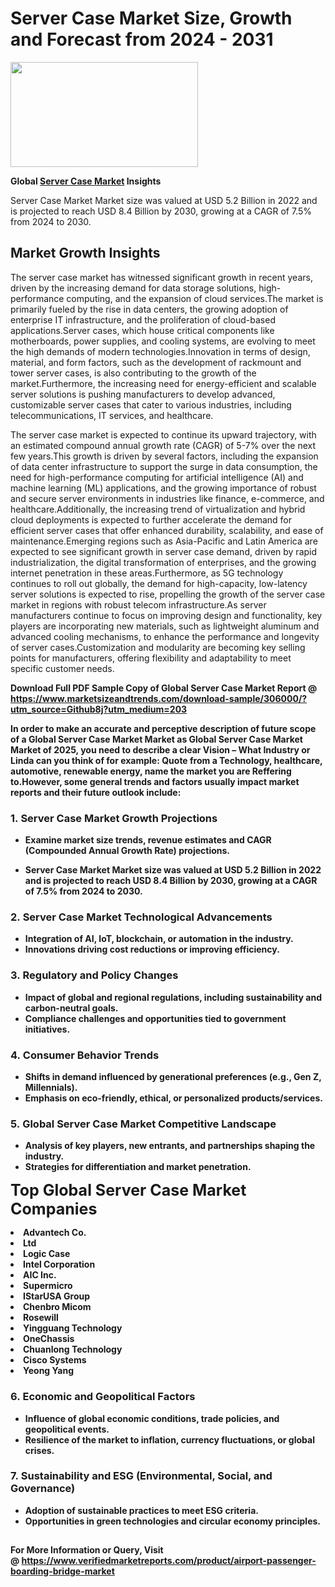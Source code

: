 <H1>Server Case Market Size, Growth and Forecast from 2024 - 2031</H1><img class="aligncenter size-medium wp-image-584254" src="https://thirdeyenews.in/wp-content/uploads/2024/09/Global-Market-Research-300x168.jpeg" alt="" width="300" height="168" /><p><strong>Global&nbsp;<a href="https://www.marketsizeandtrends.com/download-sample/306000/?utm_source=Github8j?utm_medium=203">Server Case Market</a> Insights</strong></p><p>Server Case Market Market size was valued at USD 5.2 Billion in 2022 and is projected to reach USD 8.4 Billion by 2030, growing at a CAGR of 7.5% from 2024 to 2030.</p><p><h2>Market Growth Insights</h2> <p>The server case market has witnessed significant growth in recent years, driven by the increasing demand for data storage solutions, high-performance computing, and the expansion of cloud services.The market is primarily fueled by the rise in data centers, the growing adoption of enterprise IT infrastructure, and the proliferation of cloud-based applications.Server cases, which house critical components like motherboards, power supplies, and cooling systems, are evolving to meet the high demands of modern technologies.Innovation in terms of design, material, and form factors, such as the development of rackmount and tower server cases, is also contributing to the growth of the market.Furthermore, the increasing need for energy-efficient and scalable server solutions is pushing manufacturers to develop advanced, customizable server cases that cater to various industries, including telecommunications, IT services, and healthcare.<br><b></b> </p> <p>The server case market is expected to continue its upward trajectory, with an estimated compound annual growth rate (CAGR) of 5-7% over the next few years.This growth is driven by several factors, including the expansion of data center infrastructure to support the surge in data consumption, the need for high-performance computing for artificial intelligence (AI) and machine learning (ML) applications, and the growing importance of robust and secure server environments in industries like finance, e-commerce, and healthcare.Additionally, the increasing trend of virtualization and hybrid cloud deployments is expected to further accelerate the demand for efficient server cases that offer enhanced durability, scalability, and ease of maintenance.Emerging regions such as Asia-Pacific and Latin America are expected to see significant growth in server case demand, driven by rapid industrialization, the digital transformation of enterprises, and the growing internet penetration in these areas.Furthermore, as 5G technology continues to roll out globally, the demand for high-capacity, low-latency server solutions is expected to rise, propelling the growth of the server case market in regions with robust telecom infrastructure.As server manufacturers continue to focus on improving design and functionality, key players are incorporating new materials, such as lightweight aluminum and advanced cooling mechanisms, to enhance the performance and longevity of server cases.Customization and modularity are becoming key selling points for manufacturers, offering flexibility and adaptability to meet specific customer needs.<br><b></p><p><span class=""><strong>Download Full PDF Sample Copy of Global Server Case Market Report</strong> @ <a href="https://www.marketsizeandtrends.com/download-sample/306000/?utm_source=Github8j?utm_medium=203" target="_blank">https://www.marketsizeandtrends.com/download-sample/306000/?utm_source=Github8j?utm_medium=203</a></span></p><p>In order to make an accurate and perceptive description of future scope of a Global&nbsp;Server Case Market Market as Global&nbsp;Server Case Market Market of 2025, you need to describe a clear Vision &ndash; What Industry or Linda can you think of for example: Quote from a Technology, healthcare, automotive, renewable energy, name the market you are Reffering to.However, some general trends and factors usually impact market reports and their future outlook include:</p><h3>1.&nbsp;<strong>Server Case Market Growth Projections</strong></h3><ul><li>Examine market size trends, revenue estimates and CAGR (Compounded Annual Growth Rate) projections.</li><li><p>Server Case Market Market size was valued at USD 5.2 Billion in 2022 and is projected to reach USD 8.4 Billion by 2030, growing at a CAGR of 7.5% from 2024 to 2030.</p></li></ul><h3>2.&nbsp;<strong>Server Case Market Technological Advancements</strong></h3><ul><li>Integration of AI, IoT, blockchain, or automation in the industry.</li><li>Innovations driving cost reductions or improving efficiency.</li></ul><h3>3.&nbsp;<strong>Regulatory and Policy Changes</strong></h3><ul><li>Impact of global and regional regulations, including sustainability and carbon-neutral goals.</li><li>Compliance challenges and opportunities tied to government initiatives.</li></ul><h3>4.&nbsp;<strong>Consumer Behavior Trends</strong></h3><ul><li>Shifts in demand influenced by generational preferences (e.g., Gen Z, Millennials).</li><li>Emphasis on eco-friendly, ethical, or personalized products/services.</li></ul><h3>5.&nbsp;<strong>Global Server Case Market Competitive Landscape</strong></h3><ul><li>Analysis of key players, new entrants, and partnerships shaping the industry.</li><li>Strategies for differentiation and market penetration.</li></ul><p data-pm-slice="1 1 []"><span style="color: inherit; font-family: inherit; font-size: 25px;">Top Global Server Case Market Companies</span></p><div class="" data-test-id=""><p><li>Advantech Co.</li><li> Ltd</li><li> Logic Case</li><li> Intel Corporation</li><li> AIC Inc.</li><li> Supermicro</li><li> IStarUSA Group</li><li> Chenbro Micom</li><li> Rosewill</li><li> Yingguang Technology</li><li> OneChassis</li><li> Chuanlong Technology</li><li> Cisco Systems</li><li> Yeong Yang</li></p></div><h3>6.&nbsp;<strong>Economic and Geopolitical Factors</strong></h3><ul><li>Influence of global economic conditions, trade policies, and geopolitical events.</li><li>Resilience of the market to inflation, currency fluctuations, or global crises.</li></ul><h3>7.&nbsp;<strong>Sustainability and ESG (Environmental, Social, and Governance)</strong></h3><ul><li>Adoption of sustainable practices to meet ESG criteria.</li><li>Opportunities in green technologies and circular economy principles.</li></ul><h2><strong style="font-size: 14px;">For More Information or Query, Visit @&nbsp;</strong><a style="background-color: #ffffff; font-size: 14px;" href="https://www.marketsizeandtrends.com/report/server-case-market/" target="_blank">https://www.verifiedmarketreports.com/product/airport-passenger-boarding-bridge-market</a></h2>